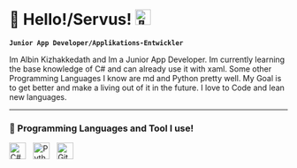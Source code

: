 # 🤯 Hello!/Servus! <img src="https://github.com/wervlad/wervlad/assets/24524555/766d336d-b87d-44ba-807c-c51de2bc6b4d" width="28px" alt="👋"></h1>

**`Junior App Developer/Applikations-Entwickler`**

Im Albin Kizhakkedath and Im a Junior App Developer. Im currently learning the base knowledge of C# and can already use it with xaml. Some other Programming Languages I know are md and Python pretty well. My Goal is to get better and make a living out of it in the future. I love to Code and lean new languages.

---

### 🧰 Programming Languages and Tool I use!

<img align="left" alt="C#" width="30px" style="padding-right:10px;" src="https://cdn.jsdelivr.net/gh/devicons/devicon/icons/cplusplus/cplusplus-line.svg](https://www.google.com/url?sa=i&url=https%3A%2F%2Ficonduck.com%2Ficons%2F27153%2Fc-sharp-c&psig=AOvVaw1B4FvkRmXnk3AyWB5MfaKF&ust=1685048561864000&source=images&cd=vfe&ved=0CBEQjRxqFwoTCIiWhJrtjv8CFQAAAAAdAAAAABAE" />
<img align="left" alt="Python" width="30px" style="padding-right:10px;" src="https://cdn.jsdelivr.net/gh/devicons/devicon/icons/python/python-plain.svg" />
<img align="left" alt="GitHub" width="30px" style="padding-right:10px;" src="https://cdn.jsdelivr.net/gh/devicons/devicon/icons/github/github-original.svg" />
